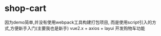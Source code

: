 # shop-cart
因为demo简单,并没有使用webpack工具构建打包项目,
而是使用script引入的方式,方便新手入门(主要我也是新手)
vue2.x + axios + layui 开发购物车功能 
